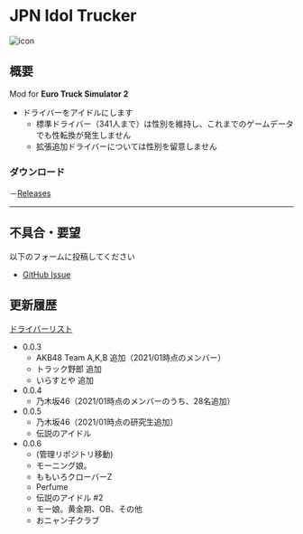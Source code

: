 # JPN Idol Trucker

![icon](https://june-y6o.github.io/ETS2-Mod-Japan-Idol-Truker/raw/master/icon.jpg)

## 概要
Mod for **Euro Truck Simulator 2**

- ドライバーをアイドルにします
  - 標準ドライバー（341人まで）は性別を維持し、これまでのゲームデータでも性転換が発生しません
  - 拡張追加ドライバーについては性別を留意しません

### ダウンロード
－[Releases](https://github.com/june-y6o/ETS2-Mod-Japan-Idol-Truker/releases)

---
## 不具合・要望

以下のフォームに投稿してください
- [GitHub Issue](https://june-y6o.github.io/ETS2-Mod-Japan-Idol-Truker/issues)
## 更新履歴
[ドライバーリスト](https://june-y6o.github.io/ETS2-Mod-Japan-Idol-Truker/DRIVERS)

- 0.0.3
  - AKB48 Team A,K,B 追加（2021/01時点のメンバー）
  - トラック野郎 追加
  - いらすとや 追加
- 0.0.4
  - 乃木坂46（2021/01時点のメンバーのうち、28名追加）
- 0.0.5
  - 乃木坂46（2021/01時点の研究生追加）
  - 伝説のアイドル
- 0.0.6
  - (管理リポジトリ移動)
  - モーニング娘。
  - ももいろクローバーZ
  - Perfume
  - 伝説のアイドル #2
  - モー娘。黄金期、OB、その他
  - おニャン子クラブ